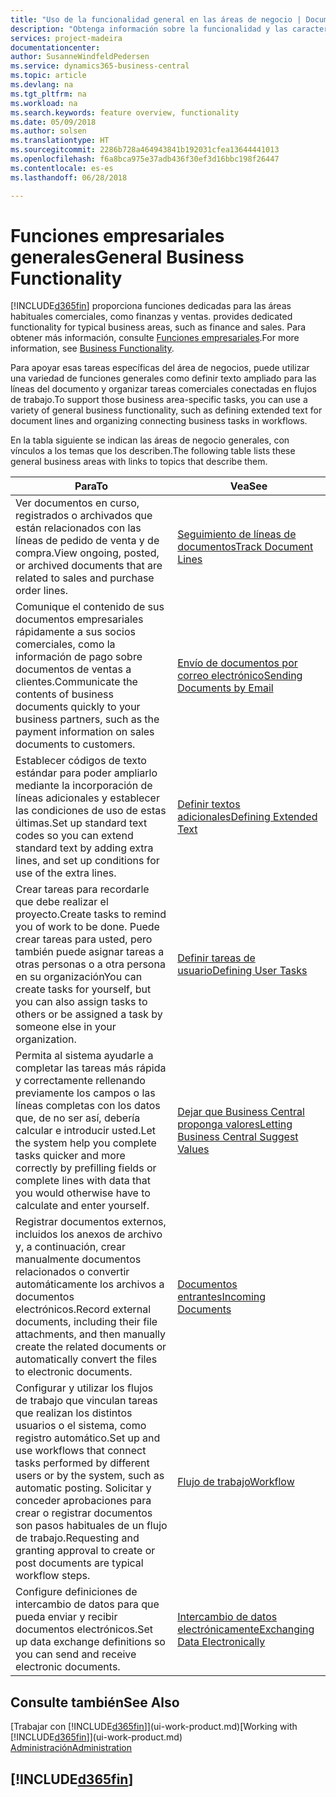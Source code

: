 ```yaml
---
title: "Uso de la funcionalidad general en las áreas de negocio | Documentos de Microsoft"
description: "Obtenga información sobre la funcionalidad y las características que se usan en varias áreas de negocio en Business Central."
services: project-madeira
documentationcenter: 
author: SusanneWindfeldPedersen
ms.service: dynamics365-business-central
ms.topic: article
ms.devlang: na
ms.tgt_pltfrm: na
ms.workload: na
ms.search.keywords: feature overview, functionality
ms.date: 05/09/2018
ms.author: solsen
ms.translationtype: HT
ms.sourcegitcommit: 2286b728a464943841b192031cfea13644441013
ms.openlocfilehash: f6a8bca975e37adb436f30ef3d16bbc198f26447
ms.contentlocale: es-es
ms.lasthandoff: 06/28/2018

---
```

# <a name="general-business-functionality"></a><span data-ttu-id="89f8c-103">Funciones empresariales generales</span><span class="sxs-lookup"><span data-stu-id="89f8c-103">General Business Functionality</span></span>
[!INCLUDE[d365fin](includes/d365fin_md.md)]<span data-ttu-id="89f8c-104"> proporciona funciones dedicadas para las áreas habituales comerciales, como finanzas y ventas.</span><span class="sxs-lookup"><span data-stu-id="89f8c-104"> provides dedicated functionality for typical business areas, such as finance and sales.</span></span> <span data-ttu-id="89f8c-105">Para obtener más información, consulte [Funciones empresariales](across-business-functionality.md).</span><span class="sxs-lookup"><span data-stu-id="89f8c-105">For more information, see [Business Functionality](across-business-functionality.md).</span></span>

<span data-ttu-id="89f8c-106">Para apoyar esas tareas específicas del área de negocios, puede utilizar una variedad de funciones generales como definir texto ampliado para las líneas del documento y organizar tareas comerciales conectadas en flujos de trabajo.</span><span class="sxs-lookup"><span data-stu-id="89f8c-106">To support those business area-specific tasks, you can use a variety of general business functionality, such as defining extended text for document lines and organizing connecting business tasks in workflows.</span></span>

<span data-ttu-id="89f8c-107">En la tabla siguiente se indican las áreas de negocio generales, con vínculos a los temas que los describen.</span><span class="sxs-lookup"><span data-stu-id="89f8c-107">The following table lists these general business areas with links to topics that describe them.</span></span>

| <span data-ttu-id="89f8c-108">Para</span><span class="sxs-lookup"><span data-stu-id="89f8c-108">To</span></span> | <span data-ttu-id="89f8c-109">Vea</span><span class="sxs-lookup"><span data-stu-id="89f8c-109">See</span></span> |
| --- | --- |
|<span data-ttu-id="89f8c-110">Ver documentos en curso, registrados o archivados que están relacionados con las líneas de pedido de venta y de compra.</span><span class="sxs-lookup"><span data-stu-id="89f8c-110">View ongoing, posted, or archived documents that are related to sales and purchase order lines.</span></span>|[<span data-ttu-id="89f8c-111">Seguimiento de líneas de documentos</span><span class="sxs-lookup"><span data-stu-id="89f8c-111">Track Document Lines</span></span>](across-how-to-track-document-lines.md)|
| <span data-ttu-id="89f8c-112">Comunique el contenido de sus documentos empresariales rápidamente a sus socios comerciales, como la información de pago sobre documentos de ventas a clientes.</span><span class="sxs-lookup"><span data-stu-id="89f8c-112">Communicate the contents of business documents quickly to your business partners, such as the payment information on sales documents to customers.</span></span> |[<span data-ttu-id="89f8c-113">Envío de documentos por correo electrónico</span><span class="sxs-lookup"><span data-stu-id="89f8c-113">Sending Documents by Email</span></span>](ui-how-send-documents-email.md) |
| <span data-ttu-id="89f8c-114">Establecer códigos de texto estándar para poder ampliarlo mediante la incorporación de líneas adicionales y establecer las condiciones de uso de estas últimas.</span><span class="sxs-lookup"><span data-stu-id="89f8c-114">Set up standard text codes so you can extend standard text by adding extra lines, and set up conditions for use of the extra lines.</span></span> |[<span data-ttu-id="89f8c-115">Definir textos adicionales</span><span class="sxs-lookup"><span data-stu-id="89f8c-115">Defining Extended Text</span></span>](ui-how-define-ext-text.md) |
|<span data-ttu-id="89f8c-116">Crear tareas para recordarle que debe realizar el proyecto.</span><span class="sxs-lookup"><span data-stu-id="89f8c-116">Create tasks to remind you of work to be done.</span></span> <span data-ttu-id="89f8c-117">Puede crear tareas para usted, pero también puede asignar tareas a otras personas o a otra persona en su organización</span><span class="sxs-lookup"><span data-stu-id="89f8c-117">You can create tasks for yourself, but you can also assign tasks to others or be assigned a task by someone else in your organization.</span></span>|[<span data-ttu-id="89f8c-118">Definir tareas de usuario</span><span class="sxs-lookup"><span data-stu-id="89f8c-118">Defining User Tasks</span></span>](across-user-tasks.md)|
|<span data-ttu-id="89f8c-119">Permita al sistema ayudarle a completar las tareas más rápida y correctamente rellenando previamente los campos o las líneas completas con los datos que, de no ser así, debería calcular e introducir usted.</span><span class="sxs-lookup"><span data-stu-id="89f8c-119">Let the system help you complete tasks quicker and more correctly by prefilling fields or complete lines with data that you would otherwise have to calculate and enter yourself.</span></span>|[<span data-ttu-id="89f8c-120">Dejar que Business Central proponga valores</span><span class="sxs-lookup"><span data-stu-id="89f8c-120">Letting Business Central Suggest Values</span></span>](ui-let-system-suggest-values.md)|
|<span data-ttu-id="89f8c-121">Registrar documentos externos, incluidos los anexos de archivo y, a continuación, crear manualmente documentos relacionados o convertir automáticamente los archivos a documentos electrónicos.</span><span class="sxs-lookup"><span data-stu-id="89f8c-121">Record external documents, including their file attachments, and then manually create the related documents or automatically convert the files to electronic documents.</span></span>|[<span data-ttu-id="89f8c-122">Documentos entrantes</span><span class="sxs-lookup"><span data-stu-id="89f8c-122">Incoming Documents</span></span>](across-income-documents.md)|
|<span data-ttu-id="89f8c-123">Configurar y utilizar los flujos de trabajo que vinculan tareas que realizan los distintos usuarios o el sistema, como registro automático.</span><span class="sxs-lookup"><span data-stu-id="89f8c-123">Set up and use workflows that connect tasks performed by different users or by the system, such as automatic posting.</span></span> <span data-ttu-id="89f8c-124">Solicitar y conceder aprobaciones para crear o registrar documentos son pasos habituales de un flujo de trabajo.</span><span class="sxs-lookup"><span data-stu-id="89f8c-124">Requesting and granting approval to create or post documents are typical workflow steps.</span></span>|[<span data-ttu-id="89f8c-125">Flujo de trabajo</span><span class="sxs-lookup"><span data-stu-id="89f8c-125">Workflow</span></span>](across-workflow.md)|
| <span data-ttu-id="89f8c-126">Configure definiciones de intercambio de datos para que pueda enviar y recibir documentos electrónicos.</span><span class="sxs-lookup"><span data-stu-id="89f8c-126">Set up data exchange definitions so you can send and receive electronic documents.</span></span> |[<span data-ttu-id="89f8c-127">Intercambio de datos electrónicamente</span><span class="sxs-lookup"><span data-stu-id="89f8c-127">Exchanging Data Electronically</span></span>](across-data-exchange.md) |

## <a name="see-also"></a><span data-ttu-id="89f8c-128">Consulte también</span><span class="sxs-lookup"><span data-stu-id="89f8c-128">See Also</span></span>
<span data-ttu-id="89f8c-129">[Trabajar con [!INCLUDE[d365fin](includes/d365fin_md.md)]](ui-work-product.md)</span><span class="sxs-lookup"><span data-stu-id="89f8c-129">[Working with [!INCLUDE[d365fin](includes/d365fin_md.md)]](ui-work-product.md)</span></span>  
[<span data-ttu-id="89f8c-130">Administración</span><span class="sxs-lookup"><span data-stu-id="89f8c-130">Administration</span></span>](admin-setup-and-administration.md)

## [!INCLUDE[d365fin](includes/free_trial_md.md)]  
 

